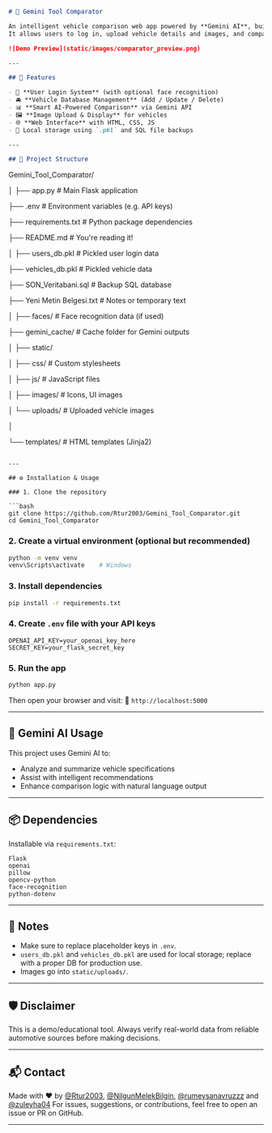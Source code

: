 ```markdown
# 🚗 Gemini Tool Comparator

An intelligent vehicle comparison web app powered by **Gemini AI**, built with **Python** and **Flask**.  
It allows users to log in, upload vehicle details and images, and compare cars side-by-side using AI-enhanced analysis.

![Demo Preview](static/images/comparator_preview.png)

---

## 🔧 Features

- 🔐 **User Login System** (with optional face recognition)
- 🚘 **Vehicle Database Management** (Add / Update / Delete)
- 📊 **Smart AI-Powered Comparison** via Gemini API
- 🖼️ **Image Upload & Display** for vehicles
- 🌐 **Web Interface** with HTML, CSS, JS
- 💾 Local storage using `.pkl` and SQL file backups

---

## 📁 Project Structure

```

Gemini\_Tool\_Comparator/

│
├── app.py                  # Main Flask application

├── .env                    # Environment variables (e.g. API keys)

├── requirements.txt        # Python package dependencies

├── README.md               # You're reading it!

│
├── users\_db.pkl            # Pickled user login data

├── vehicles\_db.pkl         # Pickled vehicle data

├── SON\_Veritabani.sql      # Backup SQL database

├── Yeni Metin Belgesi.txt  # Notes or temporary text

│
├── faces/                  # Face recognition data (if used)

├── gemini\_cache/           # Cache folder for Gemini outputs

│
├── static/

│   ├── css/                # Custom stylesheets

│   ├── js/                 # JavaScript files

│   ├── images/             # Icons, UI images

│   └── uploads/            # Uploaded vehicle images

│

└── templates/              # HTML templates (Jinja2)


````

---

## ⚙️ Installation & Usage

### 1. Clone the repository

```bash
git clone https://github.com/Rtur2003/Gemini_Tool_Comparator.git
cd Gemini_Tool_Comparator
````

### 2. Create a virtual environment (optional but recommended)

```bash
python -m venv venv
venv\Scripts\activate    # Windows
```

### 3. Install dependencies

```bash
pip install -r requirements.txt
```

### 4. Create `.env` file with your API keys

```env
OPENAI_API_KEY=your_openai_key_here
SECRET_KEY=your_flask_secret_key
```

### 5. Run the app

```bash
python app.py
```

Then open your browser and visit:
📍 `http://localhost:5000`

---

## 🤖 Gemini AI Usage

This project uses Gemini AI to:

* Analyze and summarize vehicle specifications
* Assist with intelligent recommendations
* Enhance comparison logic with natural language output

---

## 📦 Dependencies

Installable via `requirements.txt`:

```
Flask
openai
pillow
opencv-python
face-recognition
python-dotenv
```

---

## 📌 Notes

* Make sure to replace placeholder keys in `.env`.
* `users_db.pkl` and `vehicles_db.pkl` are used for local storage; replace with a proper DB for production use.
* Images go into `static/uploads/`.

---

## 🛡️ Disclaimer

This is a demo/educational tool. Always verify real-world data from reliable automotive sources before making decisions.

---

## 📬 Contact

Made with ❤️ by [@Rtur2003](https://github.com/Rtur2003), [@NilgunMelekBilgin](https://github.com/NilgunMelekBilgin), [@rumeysanavruzzz](https://github.com/rumeysanavruzzz) and [@zuleyha04](https://github.com/zuleyha04)
For issues, suggestions, or contributions, feel free to open an issue or PR on GitHub.

---
